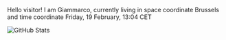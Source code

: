Hello visitor! I am Giammarco, currently living in space coordinate Brussels and time coordinate Friday, 19 February, 13:04 CET

![GitHub Stats](https://github-readme-stats.vercel.app/api?username=grcasanova)
